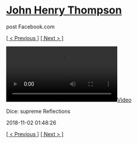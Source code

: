 # [John Henry Thompson](../README.md)
post Facebook.com

[[ < Previous ]](2018-11-03-1.md) [[ Next > ]](2018-11-02-2.md)

[![](../media/2018-11-02/Dice-supreme-Reflections.mp4)](../README.md)

Dice: supreme Reflections

2018-11-02 01:48:26

[[ < Previous ]](2018-11-03-1.md) [[ Next > ]](2018-11-02-2.md)